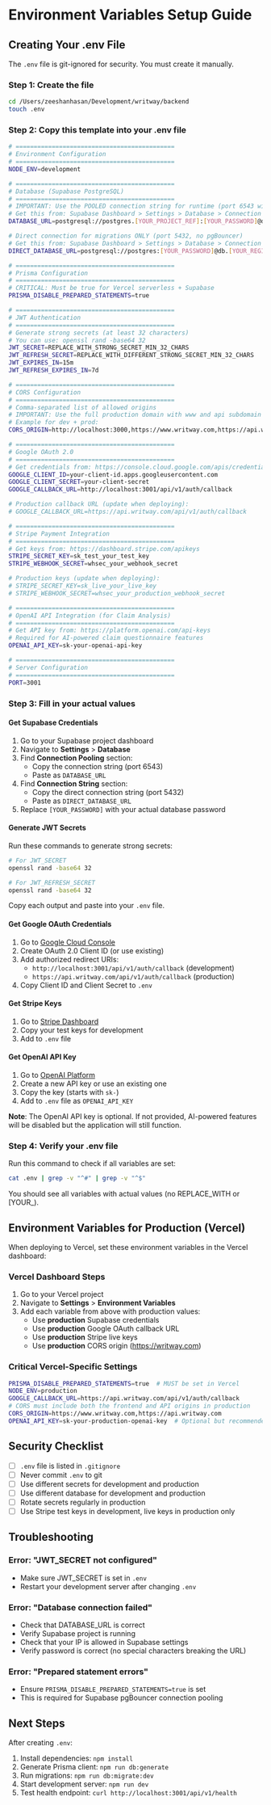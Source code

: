 # Environment Variables Setup Guide

## Creating Your .env File

The `.env` file is git-ignored for security. You must create it manually.

### Step 1: Create the file

```bash
cd /Users/zeeshanhasan/Development/writway/backend
touch .env
```

### Step 2: Copy this template into your .env file

```bash
# ============================================
# Environment Configuration
# ============================================
NODE_ENV=development

# ============================================
# Database (Supabase PostgreSQL)
# ============================================
# IMPORTANT: Use the POOLED connection string for runtime (port 6543 with pgBouncer)
# Get this from: Supabase Dashboard > Settings > Database > Connection Pooling
DATABASE_URL=postgresql://postgres.[YOUR_PROJECT_REF]:[YOUR_PASSWORD]@db.[YOUR_REGION].supabase.co:6543/postgres?pgbouncer=true&connection_limit=1&sslmode=require

# Direct connection for migrations ONLY (port 5432, no pgBouncer)
# Get this from: Supabase Dashboard > Settings > Database > Connection String
DIRECT_DATABASE_URL=postgresql://postgres:[YOUR_PASSWORD]@db.[YOUR_REGION].supabase.co:5432/postgres?sslmode=require

# ============================================
# Prisma Configuration
# ============================================
# CRITICAL: Must be true for Vercel serverless + Supabase
PRISMA_DISABLE_PREPARED_STATEMENTS=true

# ============================================
# JWT Authentication
# ============================================
# Generate strong secrets (at least 32 characters)
# You can use: openssl rand -base64 32
JWT_SECRET=REPLACE_WITH_STRONG_SECRET_MIN_32_CHARS
JWT_REFRESH_SECRET=REPLACE_WITH_DIFFERENT_STRONG_SECRET_MIN_32_CHARS
JWT_EXPIRES_IN=15m
JWT_REFRESH_EXPIRES_IN=7d

# ============================================
# CORS Configuration
# ============================================
# Comma-separated list of allowed origins
# IMPORTANT: Use the full production domain with www and api subdomain
# Example for dev + prod:
CORS_ORIGIN=http://localhost:3000,https://www.writway.com,https://api.writway.com

# ============================================
# Google OAuth 2.0
# ============================================
# Get credentials from: https://console.cloud.google.com/apis/credentials
GOOGLE_CLIENT_ID=your-client-id.apps.googleusercontent.com
GOOGLE_CLIENT_SECRET=your-client-secret
GOOGLE_CALLBACK_URL=http://localhost:3001/api/v1/auth/callback

# Production callback URL (update when deploying):
# GOOGLE_CALLBACK_URL=https://api.writway.com/api/v1/auth/callback

# ============================================
# Stripe Payment Integration
# ============================================
# Get keys from: https://dashboard.stripe.com/apikeys
STRIPE_SECRET_KEY=sk_test_your_test_key
STRIPE_WEBHOOK_SECRET=whsec_your_webhook_secret

# Production keys (update when deploying):
# STRIPE_SECRET_KEY=sk_live_your_live_key
# STRIPE_WEBHOOK_SECRET=whsec_your_production_webhook_secret

# ============================================
# OpenAI API Integration (for Claim Analysis)
# ============================================
# Get API key from: https://platform.openai.com/api-keys
# Required for AI-powered claim questionnaire features
OPENAI_API_KEY=sk-your-openai-api-key

# ============================================
# Server Configuration
# ============================================
PORT=3001
```

### Step 3: Fill in your actual values

#### Get Supabase Credentials

1. Go to your Supabase project dashboard
2. Navigate to **Settings** > **Database**
3. Find **Connection Pooling** section:
   - Copy the connection string (port 6543)
   - Paste as `DATABASE_URL`
4. Find **Connection String** section:
   - Copy the direct connection string (port 5432)
   - Paste as `DIRECT_DATABASE_URL`
5. Replace `[YOUR_PASSWORD]` with your actual database password

#### Generate JWT Secrets

Run these commands to generate strong secrets:

```bash
# For JWT_SECRET
openssl rand -base64 32

# For JWT_REFRESH_SECRET
openssl rand -base64 32
```

Copy each output and paste into your `.env` file.

#### Get Google OAuth Credentials

1. Go to [Google Cloud Console](https://console.cloud.google.com/apis/credentials)
2. Create OAuth 2.0 Client ID (or use existing)
3. Add authorized redirect URIs:
   - `http://localhost:3001/api/v1/auth/callback` (development)
   - `https://api.writway.com/api/v1/auth/callback` (production)
4. Copy Client ID and Client Secret to `.env`

#### Get Stripe Keys

1. Go to [Stripe Dashboard](https://dashboard.stripe.com/apikeys)
2. Copy your test keys for development
3. Add to `.env` file

#### Get OpenAI API Key

1. Go to [OpenAI Platform](https://platform.openai.com/api-keys)
2. Create a new API key or use an existing one
3. Copy the key (starts with `sk-`)
4. Add to `.env` file as `OPENAI_API_KEY`
   
**Note**: The OpenAI API key is optional. If not provided, AI-powered features will be disabled but the application will still function.

### Step 4: Verify your .env file

Run this command to check if all variables are set:

```bash
cat .env | grep -v "^#" | grep -v "^$"
```

You should see all variables with actual values (no REPLACE_WITH or [YOUR_).

## Environment Variables for Production (Vercel)

When deploying to Vercel, set these environment variables in the Vercel dashboard:

### Vercel Dashboard Steps

1. Go to your Vercel project
2. Navigate to **Settings** > **Environment Variables**
3. Add each variable from above with production values:
   - Use **production** Supabase credentials
   - Use **production** Google OAuth callback URL
   - Use **production** Stripe live keys
   - Use **production** CORS origin (https://writway.com)

### Critical Vercel-Specific Settings

```bash
PRISMA_DISABLE_PREPARED_STATEMENTS=true  # MUST be set in Vercel
NODE_ENV=production
GOOGLE_CALLBACK_URL=https://api.writway.com/api/v1/auth/callback
# CORS must include both the frontend and API origins in production
CORS_ORIGIN=https://www.writway.com,https://api.writway.com
OPENAI_API_KEY=sk-your-production-openai-key  # Optional but recommended
```

## Security Checklist

- [ ] `.env` file is listed in `.gitignore`
- [ ] Never commit `.env` to git
- [ ] Use different secrets for development and production
- [ ] Use different database for development and production
- [ ] Rotate secrets regularly in production
- [ ] Use Stripe test keys in development, live keys in production only

## Troubleshooting

### Error: "JWT_SECRET not configured"

- Make sure JWT_SECRET is set in `.env`
- Restart your development server after changing `.env`

### Error: "Database connection failed"

- Check that DATABASE_URL is correct
- Verify Supabase project is running
- Check that your IP is allowed in Supabase settings
- Verify password is correct (no special characters breaking the URL)

### Error: "Prepared statement errors"

- Ensure `PRISMA_DISABLE_PREPARED_STATEMENTS=true` is set
- This is required for Supabase pgBouncer connection pooling

## Next Steps

After creating `.env`:

1. Install dependencies: `npm install`
2. Generate Prisma client: `npm run db:generate`
3. Run migrations: `npm run db:migrate:dev`
4. Start development server: `npm run dev`
5. Test health endpoint: `curl http://localhost:3001/api/v1/health`

